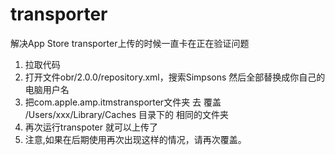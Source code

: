 # transporter
解决App Store transporter上传的时候一直卡在正在验证问题


1. 拉取代码
2. 打开文件obr/2.0.0/repository.xml，搜索Simpsons 然后全部替换成你自己的电脑用户名
3. 把com.apple.amp.itmstransporter文件夹 去 覆盖 /Users/xxx/Library/Caches 目录下的 相同的文件夹
4. 再次运行transpoter 就可以上传了
5. 注意,如果在后期使用再次出现这样的情况，请再次覆盖。
